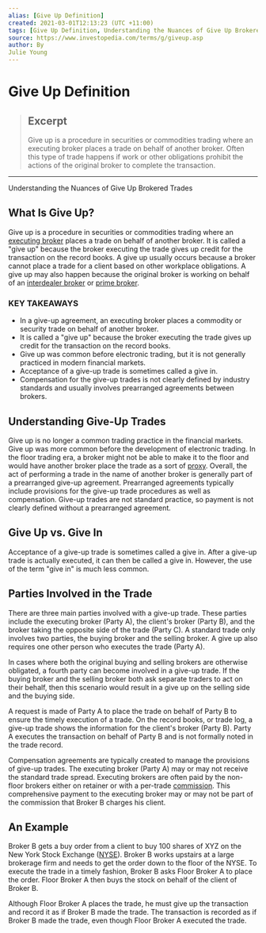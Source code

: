 ```yaml
---
alias: [Give Up Definition]
created: 2021-03-01T12:13:23 (UTC +11:00)
tags: [Give Up Definition, Understanding the Nuances of Give Up Brokered Trades]
source: https://www.investopedia.com/terms/g/giveup.asp
author: By
Julie Young
---
```


# Give Up Definition

> ## Excerpt
> Give up is a procedure in securities or commodities trading where an executing broker places a trade on behalf of another broker. Often this type of trade happens if work or other obligations prohibit the actions of the original broker to complete the transaction.

---

Understanding the Nuances of Give Up Brokered Trades
## What Is Give Up?

Give up is a procedure in securities or commodities trading where an [executing broker](https://www.investopedia.com/terms/e/executingbroker.asp) places a trade on behalf of another broker. It is called a "give up" because the broker executing the trade gives up credit for the transaction on the record books. A give up usually occurs because a broker cannot place a trade for a client based on other workplace obligations. A give up may also happen because the original broker is working on behalf of an [interdealer broker](https://www.investopedia.com/terms/i/inter-dealerbroker.asp) or [prime broker](https://www.investopedia.com/terms/p/primebrokerage.asp).

### KEY TAKEAWAYS

-   In a give-up agreement, an executing broker places a commodity or security trade on behalf of another broker.
-   It is called a "give up" because the broker executing the trade gives up credit for the transaction on the record books.
-   Give up was common before electronic trading, but it is not generally practiced in modern financial markets.
-   Acceptance of a give-up trade is sometimes called a give in.
-   Compensation for the give-up trades is not clearly defined by industry standards and usually involves prearranged agreements between brokers.

## Understanding Give-Up Trades

Give up is no longer a common trading practice in the financial markets. Give up was more common before the development of electronic trading. In the floor trading era, a broker might not be able to make it to the floor and would have another broker place the trade as a sort of [proxy](https://www.investopedia.com/terms/p/proxy.asp). Overall, the act of performing a trade in the name of another broker is generally part of a prearranged give-up agreement. Prearranged agreements typically include provisions for the give-up trade procedures as well as compensation. Give-up trades are not standard practice, so payment is not clearly defined without a prearranged agreement.

## Give Up vs. Give In

Acceptance of a give-up trade is sometimes called a give in. After a give-up trade is actually executed, it can then be called a give in. However, the use of the term "give in" is much less common.

## Parties Involved in the Trade

There are three main parties involved with a give-up trade. These parties include the executing broker (Party A), the client's broker (Party B), and the broker taking the opposite side of the trade (Party C). A standard trade only involves two parties, the buying broker and the selling broker. A give up also requires one other person who executes the trade (Party A).

In cases where both the original buying and selling brokers are otherwise obligated, a fourth party can become involved in a give-up trade. If the buying broker and the selling broker both ask separate traders to act on their behalf, then this scenario would result in a give up on the selling side and the buying side.

A request is made of Party A to place the trade on behalf of Party B to ensure the timely execution of a trade. On the record books, or trade log, a give-up trade shows the information for the client's broker (Party B). Party A executes the transaction on behalf of Party B and is not formally noted in the trade record.

Compensation agreements are typically created to manage the provisions of give-up trades. The executing broker (Party A) may or may not receive the standard trade spread. Executing brokers are often paid by the non-floor brokers either on retainer or with a per-trade [commission](https://www.investopedia.com/terms/c/commission.asp). This comprehensive payment to the executing broker may or may not be part of the commission that Broker B charges his client.

## An Example

Broker B gets a buy order from a client to buy 100 shares of XYZ on the New York Stock Exchange ([NYSE](https://www.investopedia.com/terms/n/nyse.asp)). Broker B works upstairs at a large brokerage firm and needs to get the order down to the floor of the NYSE. To execute the trade in a timely fashion, Broker B asks Floor Broker A to place the order. Floor Broker A then buys the stock on behalf of the client of Broker B.

Although Floor Broker A places the trade, he must give up the transaction and record it as if Broker B made the trade. The transaction is recorded as if Broker B made the trade, even though Floor Broker A executed the trade.
